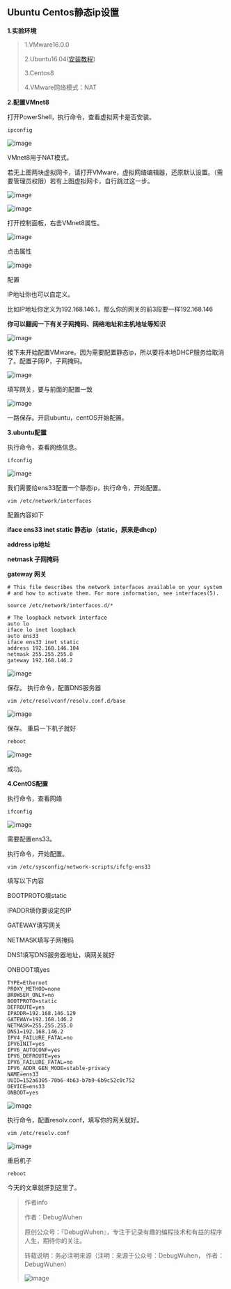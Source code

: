 ##  Ubuntu Centos静态ip设置

**1.实验环境**

>1.VMware16.0.0
>
>2.Ubuntu16.04([安装教程](https://blog.csdn.net/qq_43938052/article/details/107326122))
>
>3.Centos8
>
>4.VMware网络模式：NAT

**2.配置VMnet8**

打开PowerShell，执行命令，查看虚拟网卡是否安装。
```
ipconfig
```

![image](https://user-images.githubusercontent.com/48900845/112806401-50899a00-90a9-11eb-8d6d-fe3fe95e6a56.png)


VMnet8用于NAT模式。

若无上图两块虚拟网卡，请打开VMware，虚拟网络编辑器，还原默认设置。（需要管理员权限）若有上图虚拟网卡，自行跳过这一步。

![image](https://user-images.githubusercontent.com/48900845/112806452-5c755c00-90a9-11eb-8162-eead8e9da02d.png)

![image](https://user-images.githubusercontent.com/48900845/112806472-61d2a680-90a9-11eb-9e6b-c5e56dc17b80.png)


打开控制面板，右击VMnet8属性。

![image](https://user-images.githubusercontent.com/48900845/112806533-72831c80-90a9-11eb-9c04-9bc00b6f1df4.png)

点击属性

![image](https://user-images.githubusercontent.com/48900845/112806555-7a42c100-90a9-11eb-9871-434094e59edc.png)

配置

IP地址你也可以自定义。

比如IP地址你定义为192.168.146.1，那么你的网关的前3段要一样192.168.146

**你可以翻阅一下有关子网掩码、网络地址和主机地址等知识**

![image](https://user-images.githubusercontent.com/48900845/112806602-8af33700-90a9-11eb-9a1a-d53cb9c36600.png)

接下来开始配置VMware。因为需要配置静态ip，所以要将本地DHCP服务给取消了。配置子网IP，子网掩码。

![image](https://user-images.githubusercontent.com/48900845/112806621-93e40880-90a9-11eb-92bb-e1befd18276e.png)

填写网关，要与前面的配置一致

![image](https://user-images.githubusercontent.com/48900845/112806666-9e9e9d80-90a9-11eb-8e4d-aa03a1153681.png)

一路保存。开启ubuntu，centOS开始配置。

**3.ubuntu配置**

执行命令，查看网络信息。
```
ifconfig
```

![image](https://user-images.githubusercontent.com/48900845/112806701-a9593280-90a9-11eb-8963-96a61554876d.png)

我们需要给ens33配置一个静态ip，执行命令，开始配置。
```
vim /etc/network/interfaces
```

配置内容如下

**iface ens33 inet static 静态ip（static，原来是dhcp）**

**address ip地址**

**netmask 子网掩码**

**gateway 网关**

```
# This file describes the network interfaces available on your system
# and how to activate them. For more information, see interfaces(5).

source /etc/network/interfaces.d/*

# The loopback network interface
auto lo
iface lo inet loopback
auto ens33
iface ens33 inet static
address 192.168.146.104
netmask 255.255.255.0
gateway 192.168.146.2

```

![image](https://user-images.githubusercontent.com/48900845/112806845-cee63c00-90a9-11eb-834a-b7c7d09d546b.png)

保存。
执行命令，配置DNS服务器
```
vim /etc/resolvconf/resolv.conf.d/base
```

![image](https://user-images.githubusercontent.com/48900845/112806903-ddccee80-90a9-11eb-9d87-be913a49d4d0.png)

保存。
重启一下机子就好
```
reboot
```

![image](https://user-images.githubusercontent.com/48900845/112806945-e9b8b080-90a9-11eb-9fd5-399cb283cee2.png)


成功。

**4.CentOS配置**

执行命令，查看网络
```
ifconfig
```

![image](https://user-images.githubusercontent.com/48900845/112806992-f5a47280-90a9-11eb-94d8-62c9e99b9b34.png)

需要配置ens33。

执行命令，开始配置。
```
vim /etc/sysconfig/network-scripts/ifcfg-ens33
```
填写以下内容

BOOTPROTO填static

IPADDR填你要设定的IP

GATEWAY填写网关

NETMASK填写子网掩码

DNS1填写DNS服务器地址，填网关就好

ONBOOT填yes

```
TYPE=Ethernet
PROXY_METHOD=none
BROWSER_ONLY=no
BOOTPROTO=static
DEFROUTE=yes
IPADDR=192.168.146.129
GATEWAY=192.168.146.2
NETMASK=255.255.255.0
DNS1=192.168.146.2
IPV4_FAILURE_FATAL=no
IPV6INIT=yes
IPV6_AUTOCONF=yes
IPV6_DEFROUTE=yes
IPV6_FAILURE_FATAL=no
IPV6_ADDR_GEN_MODE=stable-privacy
NAME=ens33
UUID=152a6305-70b6-4b63-b7b9-6b9c52c0c752
DEVICE=ens33
ONBOOT=yes

```

![image](https://user-images.githubusercontent.com/48900845/112807052-094fd900-90aa-11eb-9118-e6f536826313.png)

执行命令，配置resolv.conf，填写你的网关就好。
```
vim /etc/resolv.conf
```

![image](https://user-images.githubusercontent.com/48900845/112807085-140a6e00-90aa-11eb-96a7-a41e56d042d2.png)

重启机子
```
reboot
```

今天的文章就肝到这里了。


>作者info
>
>作者：DebugWuhen
>
>原创公众号：『DebugWuhen』，专注于记录有趣的编程技术和有益的程序人生，期待你的关注。
>
>转载说明：务必注明来源（注明：来源于公众号：DebugWuhen， 作者：DebugWuhen）
>
>![image](https://user-images.githubusercontent.com/48900845/112752163-3b0e6480-9004-11eb-899d-66ddef749c2b.png)
